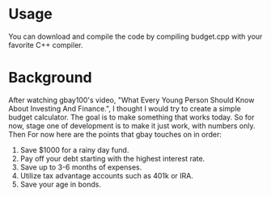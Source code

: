 # Usage

You can download and compile the code by compiling budget.cpp with your 
favorite C++ compiler. 

# Background
After watching gbay100's video, "What Every Young Person Should Know About
Investing And Finance.", I thought I would try to create a simple budget 
calculator. The goal is to make something that works today. So for now, stage
one of development is to make it just work, with numbers only. Then
For now here are the points that gbay touches on in order:
1. Save $1000 for a rainy day fund.
2. Pay off your debt starting with the highest interest rate.
3. Save up to 3-6 months of expenses.
4. Utilize tax advantage accounts such as 401k or IRA.
5. Save your age in bonds.
